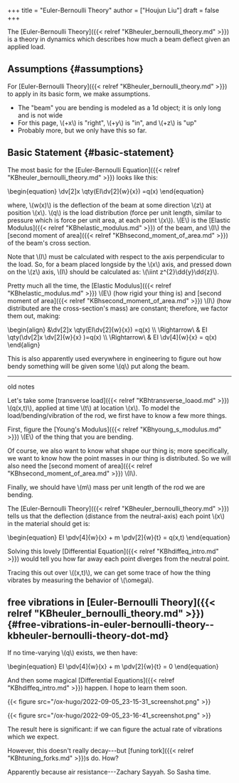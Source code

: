 +++
title = "Euler-Bernoulli Theory"
author = ["Houjun Liu"]
draft = false
+++

The [Euler-Bernoulli Theory]({{< relref "KBheuler_bernoulli_theory.md" >}}) is a theory in dynamics which describes how much a beam deflect given an applied load.


## Assumptions {#assumptions}

For [Euler-Bernoulli Theory]({{< relref "KBheuler_bernoulli_theory.md" >}}) to apply in its basic form, we make assumptions.

-   The "beam" you are bending is modeled as a 1d object; it is only long and is not wide
-   For this page, \\(+x\\) is "right", \\(+y\\) is "in", and \\(+z\\) is "up"
-   Probably more, but we only have this so far.


## Basic Statement {#basic-statement}

The most basic for the [Euler-Bernoulli Equation]({{< relref "KBheuler_bernoulli_theory.md" >}}) looks like this:

\begin{equation}
\dv[2]x \qty(EI\dv[2]{w}{x}) =q(x)
\end{equation}

where, \\(w(x)\\) is the deflection of the beam at some direction \\(z\\) at position \\(x\\). \\(q\\) is the load distribution (force per unit length, similar to pressure which is force per unit area, at each point \\(x\\)). \\(E\\) is the [Elastic Modulus]({{< relref "KBhelastic_modulus.md" >}}) of the beam, and \\(I\\) the [second moment of area]({{< relref "KBhsecond_moment_of_area.md" >}}) of the beam's cross section.

Note that \\(I\\) must be calculated with respect to the axis perpendicular to the load. So, for a beam placed longside by the \\(x\\) axis, and pressed down on the \\(z\\) axis, \\(I\\) should be calculated as: \\(\iint z^{2}\dd{y}\dd{z}\\).

Pretty much all the time, the [Elastic Modulus]({{< relref "KBhelastic_modulus.md" >}}) \\(E\\) (how rigid your thing is) and [second moment of area]({{< relref "KBhsecond_moment_of_area.md" >}}) \\(I\\) (how distributed are the cross-section's mass) are constant; therefore, we factor them out, making:

\begin{align}
&\dv[2]x \qty(EI\dv[2]{w}{x}) =q(x) \\\\
\Rightarrow\ & EI \qty(\dv[2]x \dv[2]{w}{x} )=q(x) \\\\
\Rightarrow\ & EI \dv[4]{w}{x} = q(x)
\end{align}

This is also apparently used everywhere in engineering to figure out how bendy something will be given some \\(q\\) put along the beam.

---

old notes

Let's take some [transverse load]({{< relref "KBhtransverse_loaod.md" >}}) \\(q(x,t)\\), applied at time \\(t\\) at location \\(x\\). To model the load/bending/vibration of the rod, we first have to know a few more things.

First, figure the [Young's Modulus]({{< relref "KBhyoung_s_modulus.md" >}}) \\(E\\) of the thing that you are bending.

Of course, we also want to know what shape our thing is; more specifically, we want to know how the point masses in our thing is distributed. So we will also need the [second moment of area]({{< relref "KBhsecond_moment_of_area.md" >}}) \\(I\\).

Finally, we should have \\(m\\) mass per unit length of the rod we are bending.

The [Euler-Bernoulli Theory]({{< relref "KBheuler_bernoulli_theory.md" >}}) tells us that the deflection (distance from the neutral-axis) each point \\(x\\) in the material should get is:

\begin{equation}
EI \pdv[4]{w}{x} + m \pdv[2]{w}{t} = q(x,t)
\end{equation}

Solving this lovely [Differential Equation]({{< relref "KBhdiffeq_intro.md" >}}) would tell you how far away each point diverges from the neutral point.

Tracing this out over \\((x,t)\\), we can get some trace of how the thing vibrates by measuring the behavior of \\(\omega\\).


## free vibrations in [Euler-Bernoulli Theory]({{< relref "KBheuler_bernoulli_theory.md" >}}) {#free-vibrations-in-euler-bernoulli-theory--kbheuler-bernoulli-theory-dot-md}

If no time-varying \\(q\\) exists, we then have:

\begin{equation}
EI \pdv[4]{w}{x} + m \pdv[2]{w}{t} = 0
\end{equation}

And then some magical [Differential Equations]({{< relref "KBhdiffeq_intro.md" >}}) happen. I hope to learn them soon.

{{< figure src="/ox-hugo/2022-09-05_23-15-31_screenshot.png" >}}

{{< figure src="/ox-hugo/2022-09-05_23-16-41_screenshot.png" >}}

The result here is significant: if we can figure the actual rate of vibrations which we expect.

However, this doesn't really decay---but [funing tork]({{< relref "KBhtuning_forks.md" >}})s do. How?

Apparently because air resistance---Zachary Sayyah. So Sasha time.